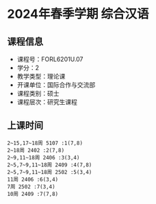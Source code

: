 # 2024年春季学期 综合汉语 






## 课程信息

- 课程号：FORL6201U.07
- 学分：2
- 教学类型：理论课
- 开课单位：国际合作与交流部
- 课程类别：硕士
- 课程层次：研究生课程

## 上课时间

```
2~15,17~18周 5107 :1(7,8)
2~18周 2402 :2(7,8)
2~9,11~18周 2406 :3(3,4)
2~5,7~9,11~18周 2409 :4(7,8)
2~5,7~9,11~18周 2502 :5(3,4)
11周 2406 :6(3,4)
7周 2502 :7(3,4)
10周 2409 :7(7,8)
```

